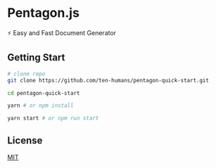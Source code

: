 # Pentagon.js

⚡️ Easy and Fast Document Generator

## Getting Start

```bash
# clone repo
git clone https://github.com/ten-humans/pentagon-quick-start.git

cd pentagon-quick-start

yarn # or npm install

yarn start # or npm run start
```

## License

[MIT](LICENSE)

